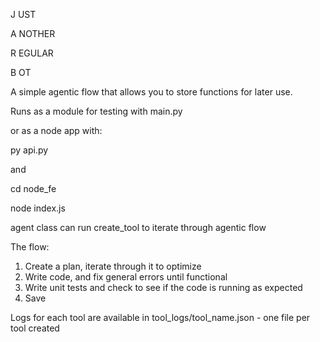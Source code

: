 J UST

A NOTHER

R EGULAR

B OT

A simple agentic flow that allows you to store functions for later use. 

Runs as a module for testing with main.py

or as a node app with:

py api.py

  and 

cd node_fe

node index.js

agent class can run create_tool to iterate through agentic flow

The flow:
1. Create a plan, iterate through it to optimize
2. Write code, and fix general errors until functional
3. Write unit tests and check to see if the code is running as expected
4. Save

Logs for each tool are available in tool_logs/tool_name.json - one file per tool created